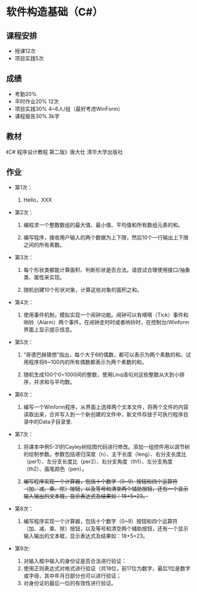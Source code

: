 # 软件构造基础（C#）

## 课程安排

- 授课12次
- 项目实践5次

## 成绩

- 考勤20%
- 平时作业20%  12次
- 项目实践30%  4~6人/组（最好考虑WinForm）
- 课程报告30%  3k字

## 教材

《C# 程序设计教程 第二版》唐大仕 清华大学出版社



## 作业

- 第1次：

  1. Hello，XXX

- 第2次：

  1. 编程求一个整数数组的最大值、最小值、平均值和所有数组元素的和。

  2. 编写程序，接收用户输入的两个数据为上下限，然后10个一行输出上下限之间的所有素数。

- 第3次：

  1. 每个形状类都能计算面积、判断形状是否合法。请尝试合理使用接口/抽象类、属性来实现。

  2. 随机创建10个形状对象，计算这些对象的面积之和。

- 第4次：

  1. 使用事件机制，模拟实现一个闹钟功能。闹钟可以有嘀嗒（Tick）事件和响铃（Alarm）两个事件。在闹钟走时时或者响铃时，在控制台/Winform界面上显示提示信息。

- 第5次：

  1. “哥德巴赫猜想”指出，每个大于6的偶数，都可以表示为两个素数的和。试用程序将6~100内的所有偶数都表示为两个素数的和。

  2. 随机生成100个0~1000间的整数，使用Linq语句对这些整数从大到小排序，并求和与平均数。

- 第6次：

  1. 编写一个Winform程序，从界面上选择两个文本文件，将两个文件的内容读取出来，合并写入到一个新创建的文件中，新文件存放于可执行程序目录中的Data子目录里.

- 第7次：

  1. 将课本中例5-31的Cayley树绘图代码进行修改。添加一组控件用以调节树的绘制参数。参数包括递归深度（n）、主干长度（leng）、右分支长度比（per1）、左分支长度比（per2）、右分支角度（th1）、左分支角度（th2）、画笔颜色（pen）。

  2.  ~~编写程序实现一个计算器，包括十个数字（0~9）按钮和四个运算符（加、减、乘、除）按钮，以及等号和清空两个辅助按钮，还有一个显示输入输出的文本框，显示表达式及结果如：18+5=23。~~

- 第8次：

  1. 编写程序实现一个计算器，包括十个数字（0~9）按钮和四个运算符（加、减、乘、除）按钮，以及等号和清空两个辅助按钮，还有一个显示输入输出的文本框，显示表达式及结果如：18+5=23。

- 第9次:

  1. 对输入框中输入的身份证是否合法进行验证：
    1. 使用正则表达式对格式进行验证（共18位，前17位为数字，最后1位是数字或字母，其中年月日部分也可以进行验证；
    2. 对身份证的最后一位的有效性进行验证。